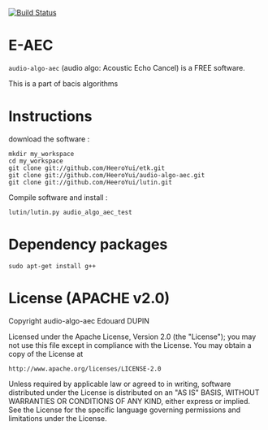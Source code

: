 [![Build Status](https://secure.travis-ci.org/HeeroYui/audio-algo-aec.svg?branch=master)](https://travis-ci.org/HeeroYui/audio-algo-aec)

E-AEC
=====

`audio-algo-aec` (audio algo: Acoustic Echo Cancel) is a FREE software.

This is a part of bacis algorithms

Instructions
============

download the software :

	mkdir my_workspace
	cd my_workspace
	git clone git://github.com/HeeroYui/etk.git
	git clone git://github.com/HeeroYui/audio-algo-aec.git
	git clone git://github.com/HeeroYui/lutin.git

Compile software and install :

	lutin/lutin.py audio_algo_aec_test

Dependency packages
===================

	sudo apt-get install g++

License (APACHE v2.0)
=====================

Copyright audio-algo-aec Edouard DUPIN

Licensed under the Apache License, Version 2.0 (the "License");
you may not use this file except in compliance with the License.
You may obtain a copy of the License at

    http://www.apache.org/licenses/LICENSE-2.0

Unless required by applicable law or agreed to in writing, software
distributed under the License is distributed on an "AS IS" BASIS,
WITHOUT WARRANTIES OR CONDITIONS OF ANY KIND, either express or implied.
See the License for the specific language governing permissions and
limitations under the License.

